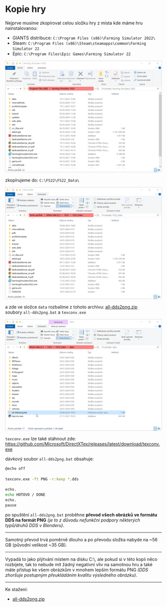 # Kopie hry

Nejprve musíme zkopírovat celou složku hry z místa kde máme hru nainstalovanou:

- GIANTS distribuce: `C:\Program Files (x86)\Farming Simulator 2022\`
- Steam: `C:\Program Files (x86)\Steam\steamapps\common\Farming Simulator 22`
- Epic: `C:\Program Files\Epic Games\Farming Simulator 22`

![Farming_Simulator_2022](Farming_Simulator_2022.png)

zkopírujeme do: `C:\FS22\FS22_Data\`

![FS22_Data](FS22_Data.png)

a zde ve složce `data` rozbalíme z tohoto archívu: [all-dds2png.zip](all-dds2png.zip)
<br/>
soubory `all-dds2png.bat` a `texconv.exe`

![data](data.png)

`texconv.exe` lze také stáhnout zde: <https://github.com/Microsoft/DirectXTex/releases/latest/download/texconv.exe>

dávkový soubor `all-dds2png.bat` obsahuje:

```bash
@echo off

texconv.exe -ft PNG -r:keep *.dds

echo.
echo HOTOVO / DONE
echo.
pause
```

po spuštění `all-dds2png.bat` proběhne **převod všech obrázků ve formátu DDS na formát PNG** _(je to z důvodu nefunkční podpory některých typů/druhů DDS v Blenderu)_.

---

Samotný převod trvá poměrně dlouho a po převodu složka nabyde na \~56 GB (původní velikost \~35 GB).

---

Vypadá to jako plýtvání místem na disku C:\\, ale pokud si v této kopii něco rozbijete, tak to nebude mít
žádný negativní vliv na samotnou hru a také máte přístup ke všem obrázkům v mnohem lepším formátu PNG
_(DDS zhoršuje postupným přeukládáním kvalitu výsledného obrázku)_.

---

Ke stažení:
- [all-dds2png.zip](all-dds2png.zip)
